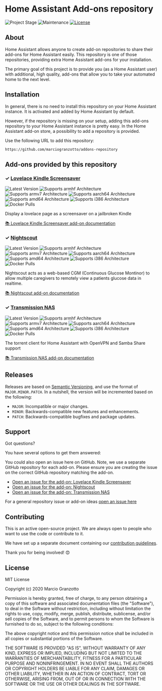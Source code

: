 # Home Assistant Add-ons repository

![Project Stage][project-stage-shield]
![Maintenance][maintenance-shield]
[![License][license-shield]](LICENSE.md)

## About

Home Assistant allows anyone to create add-on repositories to share their
add-ons for Home Assistant easily. This repository is one of those repositories,
providing extra Home Assistant add-ons for your installation.

The primary goal of this project is to provide you (as a Home Assistant user)
with additional, high quality, add-ons that allow you to take your automated
home to the next level.

## Installation

In general, there is no need to install this repository on your
Home Assistant instance. It is activated and added by Home Assistant
by default.

However, if the repository is missing on your setup, adding this add-ons
repository to your Home Assistant instance is pretty easy. In the
Home Assistant add-on store, a possibility to add a repository is provided.

Use the following URL to add this repository:

```txt
https://github.com/marciogranzotto/addons-repository
```

## Add-ons provided by this repository

### &#10003; [Lovelace Kindle Screensaver][addon-lovelace-kindle-screensaver]

![Latest Version][lovelace-kindle-screensaver-version-shield]
![Supports armhf Architecture][lovelace-kindle-screensaver-armhf-shield]
![Supports armv7 Architecture][lovelace-kindle-screensaver-armv7-shield]
![Supports aarch64 Architecture][lovelace-kindle-screensaver-aarch64-shield]
![Supports amd64 Architecture][lovelace-kindle-screensaver-amd64-shield]
![Supports i386 Architecture][lovelace-kindle-screensaver-i386-shield]
![Docker Pulls][lovelace-kindle-screensaver-pulls-shield]

Display a lovelace page as a screensaver on a jailbroken Kindle

[:books: Lovelace Kindle Screensaver add-on documentation][addon-doc-lovelace-kindle-screensaver]

### &#10003; [Nightscout][addon-nightscout]

![Latest Version][nightscout-version-shield]
![Supports armhf Architecture][nightscout-armhf-shield]
![Supports armv7 Architecture][nightscout-armv7-shield]
![Supports aarch64 Architecture][nightscout-aarch64-shield]
![Supports amd64 Architecture][nightscout-amd64-shield]
![Supports i386 Architecture][nightscout-i386-shield]
![Docker Pulls][nightscout-pulls-shield]

Nightscout acts as a web-based CGM (Continuous Glucose Montinor) to allow multiple caregivers to remotely view a patients glucose data in realtime.

[:books: Nightscout add-on documentation][addon-doc-nightscout]

### &#10003; [Transmission NAS][addon-transmission-nas]

![Latest Version][transmission-nas-version-shield]
![Supports armhf Architecture][transmission-nas-armhf-shield]
![Supports armv7 Architecture][transmission-nas-armv7-shield]
![Supports aarch64 Architecture][transmission-nas-aarch64-shield]
![Supports amd64 Architecture][transmission-nas-amd64-shield]
![Supports i386 Architecture][transmission-nas-i386-shield]
![Docker Pulls][transmission-nas-pulls-shield]

The torrent client for Home Assistant with OpenVPN and Samba Share support

[:books: Transmission NAS add-on documentation][addon-doc-transmission-nas]

## Releases

Releases are based on [Semantic Versioning][semver], and use the format
of ``MAJOR.MINOR.PATCH``. In a nutshell, the version will be incremented
based on the following:

- ``MAJOR``: Incompatible or major changes.
- ``MINOR``: Backwards-compatible new features and enhancements.
- ``PATCH``: Backwards-compatible bugfixes and package updates.

## Support

Got questions?

You have several options to get them answered:


You could also open an issue here on GitHub. Note, we use a separate
GitHub repository for each add-on. Please ensure you are creating the issue
on the correct GitHub repository matching the add-on.

- [Open an issue for the add-on: Lovelace Kindle Screensaver][lovelace-kindle-screensaver-issue]
- [Open an issue for the add-on: Nightscout][nightscout-issue]
- [Open an issue for the add-on: Transmission NAS][transmission-nas-issue]

For a general repository issue or add-on ideas [open an issue here][issue]

## Contributing

This is an active open-source project. We are always open to people who want to
use the code or contribute to it.

We have set up a separate document containing our
[contribution guidelines](CONTRIBUTING.md).

Thank you for being involved! :heart_eyes:

## License

MIT License

Copyright (c) 2020 Marcio Granzotto

Permission is hereby granted, free of charge, to any person obtaining a copy
of this software and associated documentation files (the "Software"), to deal
in the Software without restriction, including without limitation the rights
to use, copy, modify, merge, publish, distribute, sublicense, and/or sell
copies of the Software, and to permit persons to whom the Software is
furnished to do so, subject to the following conditions:

The above copyright notice and this permission notice shall be included in all
copies or substantial portions of the Software.

THE SOFTWARE IS PROVIDED "AS IS", WITHOUT WARRANTY OF ANY KIND, EXPRESS OR
IMPLIED, INCLUDING BUT NOT LIMITED TO THE WARRANTIES OF MERCHANTABILITY,
FITNESS FOR A PARTICULAR PURPOSE AND NONINFRINGEMENT. IN NO EVENT SHALL THE
AUTHORS OR COPYRIGHT HOLDERS BE LIABLE FOR ANY CLAIM, DAMAGES OR OTHER
LIABILITY, WHETHER IN AN ACTION OF CONTRACT, TORT OR OTHERWISE, ARISING FROM,
OUT OF OR IN CONNECTION WITH THE SOFTWARE OR THE USE OR OTHER DEALINGS IN THE
SOFTWARE.

[addon-lovelace-kindle-screensaver]: https://github.com/marciogranzotto/hass-lovelace-kindle-screensaver/releases/tag/v0.0.2
[addon-doc-lovelace-kindle-screensaver]: https://github.com/marciogranzotto/hass-lovelace-kindle-screensaver/blob/v0.0.2/README.md
[lovelace-kindle-screensaver-issue]: https://github.com/marciogranzotto/hass-lovelace-kindle-screensaver/issues
[lovelace-kindle-screensaver-version-shield]: https://img.shields.io/badge/version-v0.0.2-blue.svg
[lovelace-kindle-screensaver-pulls-shield]: https://img.shields.io/docker/pulls/marciogranzotto/addon-lovelace-kindle-screensaver-amd64.svg
[lovelace-kindle-screensaver-aarch64-shield]: https://img.shields.io/badge/aarch64-yes-green.svg
[lovelace-kindle-screensaver-amd64-shield]: https://img.shields.io/badge/amd64-yes-green.svg
[lovelace-kindle-screensaver-armhf-shield]: https://img.shields.io/badge/armhf-no-red.svg
[lovelace-kindle-screensaver-armv7-shield]: https://img.shields.io/badge/armv7-yes-green.svg
[lovelace-kindle-screensaver-i386-shield]: https://img.shields.io/badge/i386-no-red.svg
[addon-nightscout]: https://github.com/marciogranzotto/addon-nightscout/releases/tag/v1.1.1
[addon-doc-nightscout]: https://github.com/marciogranzotto/addon-nightscout/blob/v1.1.1/README.md
[nightscout-issue]: https://github.com/marciogranzotto/addon-nightscout/issues
[nightscout-version-shield]: https://img.shields.io/badge/version-v1.1.1-blue.svg
[nightscout-pulls-shield]: https://img.shields.io/docker/pulls/marciogranzotto/image-amd64-addon-nightscout.svg
[nightscout-aarch64-shield]: https://img.shields.io/badge/aarch64-yes-green.svg
[nightscout-amd64-shield]: https://img.shields.io/badge/amd64-yes-green.svg
[nightscout-armhf-shield]: https://img.shields.io/badge/armhf-no-red.svg
[nightscout-armv7-shield]: https://img.shields.io/badge/armv7-no-red.svg
[nightscout-i386-shield]: https://img.shields.io/badge/i386-no-red.svg
[addon-transmission-nas]: https://github.com/marciogranzotto/addon-transmission-nas/releases/tag/v1.1.3
[addon-doc-transmission-nas]: https://github.com/marciogranzotto/addon-transmission-nas/blob/v1.1.3/README.md
[transmission-nas-issue]: https://github.com/marciogranzotto/addon-transmission-nas/issues
[transmission-nas-version-shield]: https://img.shields.io/badge/version-v1.1.3-blue.svg
[transmission-nas-pulls-shield]: https://img.shields.io/docker/pulls/marciogranzotto/addon-transmission-nas-armhf.svg
[transmission-nas-aarch64-shield]: https://img.shields.io/badge/aarch64-yes-green.svg
[transmission-nas-amd64-shield]: https://img.shields.io/badge/amd64-yes-green.svg
[transmission-nas-armhf-shield]: https://img.shields.io/badge/armhf-yes-green.svg
[transmission-nas-armv7-shield]: https://img.shields.io/badge/armv7-yes-green.svg
[transmission-nas-i386-shield]: https://img.shields.io/badge/i386-yes-green.svg
[issue]: https://github.com/marciogranzotto/addons-repository/issues
[license-shield]: https://img.shields.io/github/license/marciogranzotto/addons-repository.svg
[maintenance-shield]: https://img.shields.io/maintenance/yes/2020.svg
[project-stage-shield]: https://img.shields.io/badge/project%20stage-production%20ready-brightgreen.svg
[semver]: http://semver.org/spec/v2.0.0.html